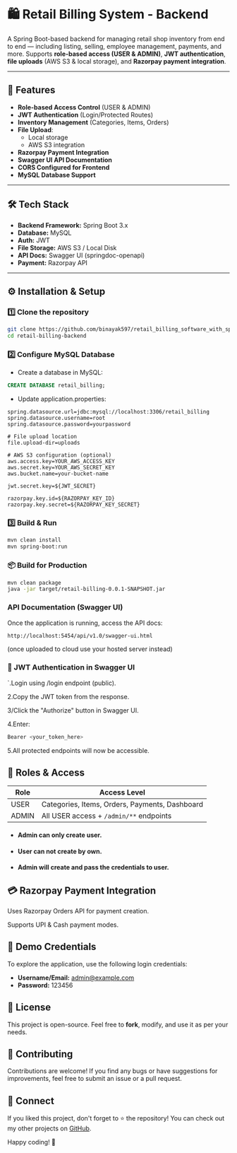 # 🛍️ Retail Billing System - Backend

A Spring Boot-based backend for managing retail shop inventory from end to end — including listing, selling, employee management, payments, and more.
Supports **role-based access (USER & ADMIN)**, **JWT authentication**, **file uploads** (AWS S3 & local storage), and **Razorpay payment integration**.

---

## 🚀 Features
- **Role-based Access Control** (USER & ADMIN)
- **JWT Authentication** (Login/Protected Routes)
- **Inventory Management** (Categories, Items, Orders)
- **File Upload**:
  - Local storage
  - AWS S3 integration
- **Razorpay Payment Integration**
- **Swagger UI API Documentation**
- **CORS Configured for Frontend**
- **MySQL Database Support**

---

## 🛠 Tech Stack
- **Backend Framework:** Spring Boot 3.x
- **Database:** MySQL
- **Auth:** JWT
- **File Storage:** AWS S3 / Local Disk
- **API Docs:** Swagger UI (springdoc-openapi)
- **Payment:** Razorpay API

---

## ⚙️ Installation & Setup

### **1️⃣ Clone the repository**
```bash
git clone https://github.com/binayak597/retail_billing_software_with_springboot.git
cd retail-billing-backend
```

### **2️⃣ Configure MySQL Database**
- Create a database in MySQL:

```sql
CREATE DATABASE retail_billing;
```

- Update application.properties:

```properties
spring.datasource.url=jdbc:mysql://localhost:3306/retail_billing
spring.datasource.username=root
spring.datasource.password=yourpassword

# File upload location
file.upload-dir=uploads

# AWS S3 configuration (optional)
aws.access.key=YOUR_AWS_ACCESS_KEY
aws.secret.key=YOUR_AWS_SECRET_KEY
aws.bucket.name=your-bucket-name

jwt.secret.key=${JWT_SECRET}

razorpay.key.id=${RAZORPAY_KEY_ID}
razorpay.key.secret=${RAZORPAY_KEY_SECRET}

```

### **3️⃣ Build & Run**

```bash
mvn clean install
mvn spring-boot:run
```
### **📦 Build for Production**

```bash
mvn clean package
java -jar target/retail-billing-0.0.1-SNAPSHOT.jar
```

### **API Documentation (Swagger UI)**
Once the application is running, access the API docs:

```bash
http://localhost:5454/api/v1.0/swagger-ui.html
```
(once uploaded to cloud use your hosted server instead)

### **🔐 JWT Authentication in Swagger UI**
`.Login using /login endpoint (public).

2.Copy the JWT token from the response.

3/Click the "Authorize" button in Swagger UI.

4.Enter:

```bash
Bearer <your_token_here>

```
5.All protected endpoints will now be accessible.

## 👤 Roles & Access
| Role  | Access Level                                   |
| ----- | ---------------------------------------------- |
| USER  | Categories, Items, Orders, Payments, Dashboard |
| ADMIN | All USER access + `/admin/**` endpoints        |

 - #### Admin can only create user.
 - #### User can not create by own.
 - #### Admin will create and pass the credentials to user.

## 💳 Razorpay Payment Integration
Uses Razorpay Orders API for payment creation.

Supports UPI & Cash payment modes.


## 📌 Demo Credentials

To explore the application, use the following login credentials:

- **Username/Email:** admin@example.com  
- **Password:** 123456  

## 📜 License

This project is open-source. Feel free to **fork**, modify, and use it as per your needs.

## 🎯 Contributing

Contributions are welcome! If you find any bugs or have suggestions for improvements, feel free to submit an issue or a pull request.

## 🙌 Connect

If you liked this project, don't forget to ⭐ the repository! You can check out my other projects on [GitHub](https://github.com/binayak597).

Happy coding! 🚀
